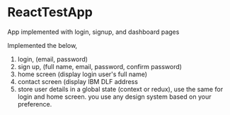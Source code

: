 # ReactTestApp
App implemented with login, signup, and dashboard pages

Implemented the below,
1. login, (email, password)
2. sign up, (full name, email, password, confirm password)
3. home screen (display login user's full name)
4. contact screen (display IBM DLF address
5. store user details in a global state (context or redux), use the same for login and home screen.
you use any design system based on your preference.
